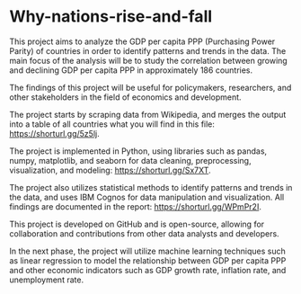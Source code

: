 # Why-nations-rise-and-fall
This project aims to analyze the GDP per capita PPP (Purchasing Power Parity) of countries in order to identify patterns and trends in the data. The main focus of the analysis will be to study the correlation between growing and declining GDP per capita PPP in approximately 186 countries.

The findings of this project will be useful for policymakers, researchers, and other stakeholders in the field of economics and development.

The project starts by scraping data from Wikipedia, and merges the output into a table of all countries what you will find in this file: https://shorturl.gg/5z5lj.

The project is implemented in Python, using libraries such as pandas, numpy, matplotlib, and seaborn for data cleaning, preprocessing, visualization, and modeling: https://shorturl.gg/Sx7XT.

The project also utilizes statistical methods to identify patterns and trends in the data, and uses IBM Cognos for data manipulation and visualization. All findings are documented in the report: https://shorturl.gg/WPmPr2I.

This project is developed on GitHub and is open-source, allowing for collaboration and contributions from other data analysts and developers.

In the next phase, the project will utilize machine learning techniques such as linear regression to model the relationship between GDP per capita PPP and other economic indicators such as GDP growth rate, inflation rate, and unemployment rate.
